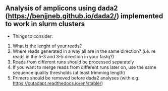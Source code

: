   ## **Analysis of amplicons using dada2 (https://benjjneb.github.io/dada2/) implemented to work in slurm clusters**

*  Things to consider:

 1) What is the lenght of your reads?
 2) Where reads generated in a way all are in the same direction? (i.e. re reads in the 5-3 and 3-5 direction in your fastq?)
 3) Reads from different runs should be processed separately
 4) If you want to merge reads from different runs later on, use the same sequence quality thresholds (at least trimming length)
 5) Primers should be removed before dada2 analyses (with e.g. https://cutadapt.readthedocs.io/en/stable/)
